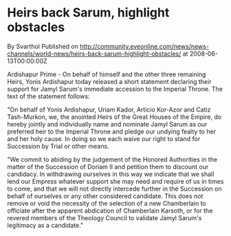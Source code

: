 # Heirs back Sarum, highlight obstacles
By Svarthol
Published on http://community.eveonline.com/news/news-channels/world-news/heirs-back-sarum-highlight-obstacles/ at 2008-06-13T00:00:00Z

Ardishapur Prime - On behalf of himself and the other three remaining Heirs, Yonis Ardishapur today released a short statement declaring their support for Jamyl Sarum's immediate accession to the Imperial Throne. The text of the statement follows:

"On behalf of Yonis Ardishapur, Uriam Kador, Articio Kor-Azor and Catiz Tash-Murkon, we, the anointed Heirs of the Great Houses of the Empire, do hereby jointly and individually name and nominate Jamyl Sarum as our preferred heir to the Imperial Throne and pledge our undying fealty to her and her holy cause. In doing so we each waive our right to stand for Succession by Trial or other means.

"We commit to abiding by the judgement of the Honored Authorities in the matter of the Succession of Doriam II and petition them to discount our candidacy. In withdrawing ourselves in this way we indicate that we shall lend our Empress whatever support she may need and require of us in times to come, and that we will not directly intercede further in the Succession on behalf of ourselves or any other considered candidate. This does not remove or void the necessity of the selection of a new Chamberlain to officiate after the apparent abdication of Chamberlain Karsoth, or for the revered members of the Theology Council to validate Jamyl Sarum's legitimacy as a candidate."

